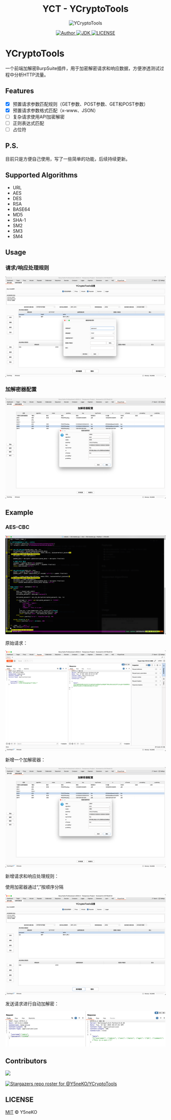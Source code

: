 <h1 align="center">YCT - YCryptoTools</h1>

<p align="center">
  <img src="https://socialify.git.ci/Y5neKO/YCryptoTools/image?description=1&font=Source+Code+Pro&forks=1&issues=1&language=1&name=1&owner=1&pattern=Plus&pulls=1&stargazers=1&theme=Light" alt="YCryptoTools" width="640" height="320" />
</p>

<p align="center">
  <a href="https://y5neko.github.io">
    <img src="https://img.shields.io/static/v1?label=Powered%20by&message=Y5neKO&color=green" alt="Author">
  </a>
  <a href="https://www.java.com">
    <img src="https://img.shields.io/static/v1?label=JDK&message=8u421&color=yellow" alt="JDK">
  </a>
  <a href="LICENSE">
    <img src="https://img.shields.io/static/v1?label=LICENSE&message=MIT&color=blue" alt="LICENSE">
  </a>
</p>


# YCryptoTools
一个前端加解密BurpSuite插件，用于加密解密请求和响应数据，方便渗透测试过程中分析HTTP流量。

## Features

- [x] 预置请求参数匹配规则（GET参数、POST参数、GET和POST参数）
- [x] 预置请求参数格式匹配（x-www、JSON）
- [ ] 复杂请求使用API加密解密
- [ ] 正则表达式匹配
- [ ] 占位符

## P.S.

目前只是方便自己使用，写了一些简单的功能，后续持续更新。

## Supported Algorithms
- URL
- AES
- DES
- RSA
- BASE64
- MD5
- SHA-1
- SM2
- SM3
- SM4

## Usage

### 请求/响应处理规则

![img.png](img/usage-addrules.png)

### 加解密器配置

![img.png](img/usage-addcryptorules.png)

## Example

### AES-CBC

![img.png](img/exam-aescbc.png)

原始请求：

![img.png](img/exam-reqres.png)

新增一个加解密器：

![img.png](img/exam-addcryptorules.png)

新增请求和响应处理规则：

使用加密器通过“,”按顺序分隔

![img.png](img/exam-addrules.png)

发送请求进行自动加解密：

![img.png](img/exam-autoende.png)

## Contributors

<a href="https://github.com/Y5neKO/YCryptoTools/graphs/contributors">
  <img src="https://contrib.rocks/image?repo=Y5neKO/YCryptoTools" />
</a>

[![Stargazers repo roster for @Y5neKO/YCryptoTools](http://reporoster.com/stars/Y5neKO/YCryptoTools)](https://github.com/Y5neKO/YCryptoTools/stargazers)

## LICENSE

[MIT](LICENSE) © Y5neKO